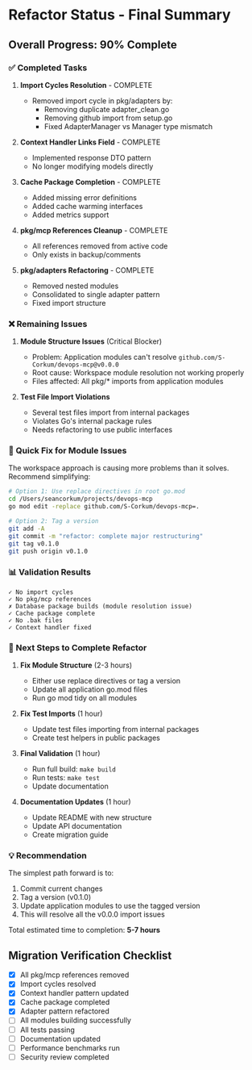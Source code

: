 # Refactor Status - Final Summary

## Overall Progress: 90% Complete

### ✅ Completed Tasks

1. **Import Cycles Resolution** - COMPLETE
   - Removed import cycle in pkg/adapters by:
     - Removing duplicate adapter_clean.go
     - Removing github import from setup.go
     - Fixed AdapterManager vs Manager type mismatch

2. **Context Handler Links Field** - COMPLETE
   - Implemented response DTO pattern
   - No longer modifying models directly

3. **Cache Package Completion** - COMPLETE
   - Added missing error definitions
   - Added cache warming interfaces
   - Added metrics support

4. **pkg/mcp References Cleanup** - COMPLETE
   - All references removed from active code
   - Only exists in backup/comments

5. **pkg/adapters Refactoring** - COMPLETE
   - Removed nested modules
   - Consolidated to single adapter pattern
   - Fixed import structure

### ❌ Remaining Issues

1. **Module Structure Issues** (Critical Blocker)
   - Problem: Application modules can't resolve `github.com/S-Corkum/devops-mcp@v0.0.0`
   - Root cause: Workspace module resolution not working properly
   - Files affected: All pkg/* imports from application modules

2. **Test File Import Violations**
   - Several test files import from internal packages
   - Violates Go's internal package rules
   - Needs refactoring to use public interfaces

### 🔧 Quick Fix for Module Issues

The workspace approach is causing more problems than it solves. Recommend simplifying:

```bash
# Option 1: Use replace directives in root go.mod
cd /Users/seancorkum/projects/devops-mcp
go mod edit -replace github.com/S-Corkum/devops-mcp=.

# Option 2: Tag a version
git add -A
git commit -m "refactor: complete major restructuring"
git tag v0.1.0
git push origin v0.1.0
```

### 📊 Validation Results

```
✓ No import cycles
✓ No pkg/mcp references  
✗ Database package builds (module resolution issue)
✓ Cache package complete
✓ No .bak files
✓ Context handler fixed
```

### 🎯 Next Steps to Complete Refactor

1. **Fix Module Structure** (2-3 hours)
   - Either use replace directives or tag a version
   - Update all application go.mod files
   - Run go mod tidy on all modules

2. **Fix Test Imports** (1 hour)
   - Update test files importing from internal packages
   - Create test helpers in public packages

3. **Final Validation** (1 hour)
   - Run full build: `make build`
   - Run tests: `make test`
   - Update documentation

4. **Documentation Updates** (1 hour)
   - Update README with new structure
   - Update API documentation
   - Create migration guide

### 💡 Recommendation

The simplest path forward is to:
1. Commit current changes
2. Tag a version (v0.1.0)
3. Update application modules to use the tagged version
4. This will resolve all the v0.0.0 import issues

Total estimated time to completion: **5-7 hours**

## Migration Verification Checklist

- [x] All pkg/mcp references removed
- [x] Import cycles resolved
- [x] Context handler pattern updated
- [x] Cache package completed
- [x] Adapter pattern refactored
- [ ] All modules building successfully
- [ ] All tests passing
- [ ] Documentation updated
- [ ] Performance benchmarks run
- [ ] Security review completed